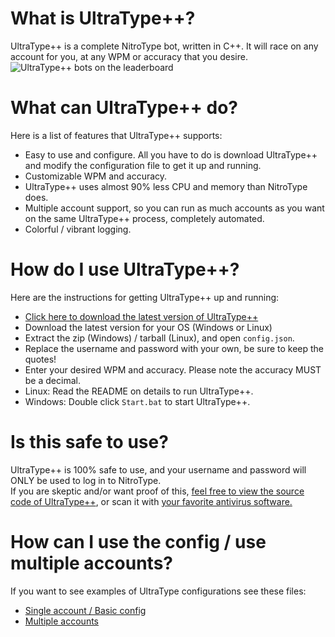 # What is UltraType++?
UltraType++ is a complete NitroType bot, written in C++. It will race on any account for you, at any WPM or accuracy that you desire.<br>
![UltraType++ bots on the leaderboard](https://i.imgur.com/sae4dTp.png)

# What can UltraType++ do?
Here is a list of features that UltraType++ supports:
- Easy to use and configure. All you have to do is download UltraType++ and modify the configuration file to get it up and running.
- Customizable WPM and accuracy.
- UltraType++ uses almost 90% less CPU and memory than NitroType does.
- Multiple account support, so you can run as much accounts as you want on the same UltraType++ process, completely automated.
- Colorful / vibrant logging.

# How do I use UltraType++?
Here are the instructions for getting UltraType++ up and running:

- [Click here to download the latest version of UltraType++](https://github.com/ultratype/UltraTypePP/releases)
- Download the latest version for your OS (Windows or Linux)
- Extract the zip (Windows) / tarball (Linux), and open `config.json`.
- Replace the username and password with your own, be sure to keep the quotes!
- Enter your desired WPM and accuracy. Please note the accuracy MUST be a decimal.
- Linux: Read the README on details to run UltraType++.
- Windows: Double click `Start.bat` to start UltraType++.

# Is this safe to use?
UltraType++ is 100% safe to use, and your username and password will ONLY be used to log in to NitroType.<br>
If you are skeptic and/or want proof of this, [feel free to view the source code of UltraType++](https://github.com/ultratype/UltraTypePP/tree/master/src), or scan it with [your favorite antivirus software.](https://virustotal.com/)

# How can I use the config / use multiple accounts?
If you want to see examples of UltraType configurations see these files:
- [Single account / Basic config](https://github.com/ultratype/UltraTypePP/blob/master/config-example.json)
- [Multiple accounts](https://github.com/ultratype/UltraTypePP/blob/master/config-example-multiaccount.json)
